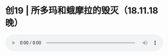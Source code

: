 # 创19 | 所多玛和蛾摩拉的毁灭（18.11.18晚）

<audio style="width: 100%;" preload="false" controls controlslist="nodownload"><source src="//cdn.wechat.edu.pl/audio/mp3/old/26817.mp3" type="audio/mpeg">Your browser does not support the audio element.</audio>


